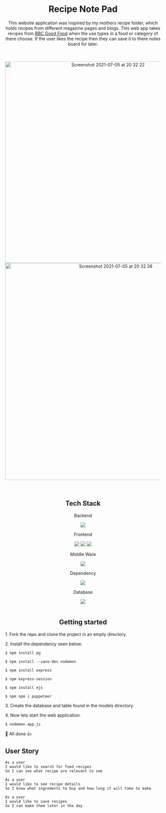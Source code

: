 <h1 align="center">Recipe Note Pad</h1>  

<p align="center">This website application was inspired by my mothers recipe folder, which holds recipes from different magazine pages and blogs. This web app takes recipes from <a href="https://www.bbcgoodfood.com/">BBC Good Food</a> when the use types in a food or category of there choose. If the user likes the recipe then they can save it to there notes board for later.</p>   
</br> 
</br>
<div align="center"><img width="650" alt="Screenshot 2021-07-05 at 20 32 22" src="https://user-images.githubusercontent.com/71974361/124512447-4d045e00-ddd0-11eb-83bf-9eadefdca7b8.png"></div>  

<div align="center"><img width="700" alt="Screenshot 2021-07-05 at 20 32 38" src="https://user-images.githubusercontent.com/71974361/124512557-9359bd00-ddd0-11eb-85d9-97e904a7470b.png"></div>
</br>
</br>
<h2 align="center">Tech Stack</h2> 

<p align="center">Backend</p>  

<p align="center"><img src="https://img.shields.io/badge/-node-black?logo=node.js&logoColor=green"></p>

<p align="center">Frontend</p>

<div align="center"><img src="https://img.shields.io/badge/-HTML5-black?logo=HTML5&logoColor=orange"> <img src="https://img.shields.io/badge/-CSS3-black?logo=CSS3&logoColor=blue"> <img src="https://img.shields.io/badge/-ejs-black?logo=ejs&logoColor=red"></div>

<p align="center">Middle Ware</p> 

<div align="center"><img src="https://img.shields.io/badge/-express-black?logo=express&logoColor=white"></div> 

<p align="center">Dependency</p> 

<div align="center"><img src="https://img.shields.io/badge/-puppeteer-black?logo=puppeteer&logoColor=lightblue"></div> 

<p align="center">Database</p> 

<div align="center"><img src="https://img.shields.io/badge/-postgreSQL-black?logo=postgreSQL&logoColor=lightgrey"></div>
</br>
<h2 align="center">Getting started</h2>  

<p>1. Fork the repo and clone the project in an empty directory.</p>

<p>2. Install the dependency seen below.</p> 

``` 
$ npm install pg 
``` 
``` 
$ npm install --save-dev nodemon
```  
``` 
$ npm install express
``` 
``` 
$ npm express-session
``` 
```
$ npm install ejs
``` 
``` 
$ npm npm i puppeteer
```  

<p>3. Create the database and table found in the models directory.</p>

<p>4. Now lets start the web application.</p>   

``` 
$ nodemon app.js 
```   

<p>👏 All done 👍</p>

<h2>User Story</h2> 

``` 
As a user 
I would like to search for food recipes 
So I can see what recipe are relevant to see
``` 

``` 
As a user 
I would like to see recipe details 
So I know what ingredents to buy and how long it will take to make 
``` 

```
As a user 
I would like to save recipes 
So I can make them later in the day
``` 


